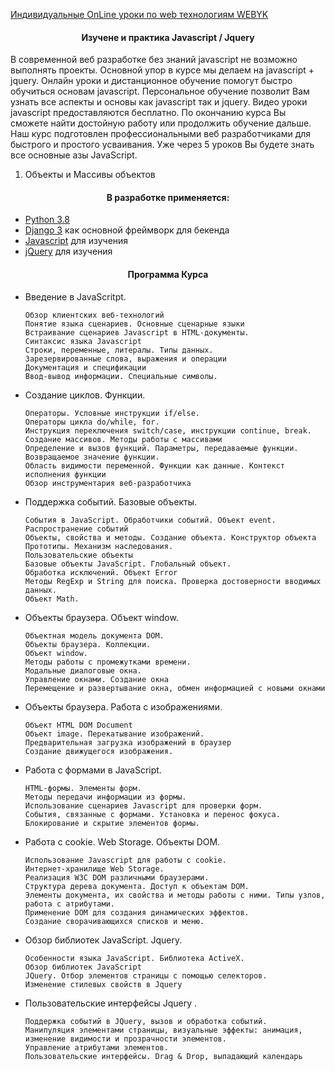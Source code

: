 
[Индивидуальные OnLine уроки по web технологиям WEBYK](https://www.webyk.in.net/)

<h4 align="center">Изучене и практика Javascript / Jquery </h4>
<p>В современной веб разработке без знаний javascript не возможно выполнять проекты. 
Основной упор в курсе мы делаем на javascript + jquery. 
Онлайн уроки и дистанционное обучение помогут быстро обучиться основам javascript. 
Персональное обучение позволит Вам узнать все аспекты и основы как javascript так и jquery. 
Видео уроки javascript предоставляются бесплатно. 
По окончанию курса Вы сможете найти достойную работу или продолжить обучение дальше. 
Наш курс подготовлен профессиональными веб разработчиками для быстрого и простого усваивания. 
Уже через 5 уроков Вы будете знать все основные азы JavaScript. 
</p>
<ol>
    <li>Объекты и Массивы объектов</li>

</ol>

<h4 align="center">В разработке применяется:</h4>

* [Python 3.8](https://www.python.org/downloads/release/python-369/)
* [Django 3](https://www.djangoproject.com/) как основной фреймворк для бекенда
* [Javascript](https://www.learn.javascript.ru/) для изучения
* [jQuery](https://www.jquery.com/) для изучения

<h4 align="center">Программа Курса</h4>
<ul>
    <li>Введение в JavaScritpt.</li>
<p>

    Обзор клиентских веб-технологий
    Понятие языка сценариев. Основные сценарные языки
    Встраивание сценариев Javascript в HTML-документы.
    Синтаксис языка Javascript
    Строки, переменные, литералы. Типы данных.
    Зарезервированные слова, выражения и операции
    Документация и спецификации
    Ввод-вывод информации. Специальные символы.

</p>
    <li>Создание циклов. Функции.</li>
<p>
    
    Операторы. Условные инструкции if/else.
    Операторы цикла do/while, for.
    Инструкция переключения switch/case, инструкции continue, break.
    Создание массивов. Методы работы с массивами
    Определение и вызов функций. Параметры, передаваемые функции.
    Возвращаемое значение функции.
    Область видимости переменной. Функции как данные. Контекст исполнения функции
    Обзор инструментария веб-разработчика
    
</p>
    <li>Поддержка событий. Базовые объекты.</li>
<p>


    События в JavaScript. Обработчики событий. Объект event. Распространение событий
    Объекты, свойства и методы. Создание объекта. Конструктор объекта
    Прототипы. Механизм наследования.
    Пользовательские объекты
    Базовые объекты JavaScript. Глобальный объект.
    Обработка исключений. Объект Error
    Методы RegExp и String для поиска. Проверка достоверности вводимых данных.
    Объект Math.


</p>
    <li>Объекты браузера. Объект window.</li>
<p>

    Объектная модель документа DOM.
    Объекты браузера. Коллекции.
    Объект window.
    Методы работы с промежутками времени.
    Модальные диалоговые окна.
    Управление окнами. Создание окна
    Перемещение и развертывание окна, обмен информацией с новыми окнами
</p>
    <li>Объекты браузера. Работа с изображениями.</li>
<p>

    Объект HTML DOM Document
    Объект image. Перекатывание изображений.
    Предварительная загрузка изображений в браузер
    Создание движущегося изображения.
</p>
    <li>Работа с формами в JavaScript.</li>
<p>

    HTML-формы. Элементы форм.
    Методы передачи информации из формы.
    Использование сценариев Javascript для проверки форм.
    События, связанные с формами. Установка и перенос фокуса.
    Блокирование и скрытие элементов формы.
</p>
    <li>Работа с cookie. Web Storage. Объекты DOM.</li>
<p>

    Использование Javascript для работы с cookie.
    Интернет-хранилище Web Storage.
    Реализация W3C DOM различными браузерами.
    Структура дерева документа. Доступ к объектам DOM.
    Элементы документа, их свойства и методы работы с ними. Типы узлов, работа с атрибутами.
    Применение DOM для создания динамических эффектов.
    Создание сворачивающихся списков и меню.
</p>
    <li>Обзор библиотек JavaScript. Jquery.</li>
<p>

    Особенности языка JavaScript. Библиотека ActiveX.
    Обзор библиотек JavaScript
    JQuery. Отбор элементов страницы с помощью селекторов.
    Изменение стилевых свойств в Jquery
</p>
    <li>Пользовательские интерфейсы Jquery .</li>
<p>

    Поддержка событий в JQuery, вызов и обработка событий.
    Манипуляция элементами страницы, визуальные эффекты: анимация,
    изменение видимости и прозрачности элементов.
    Управление атрибутами элементов.
    Пользовательские интерфейсы. Drag & Drop, выпадающий календарь
</p>
</ul>